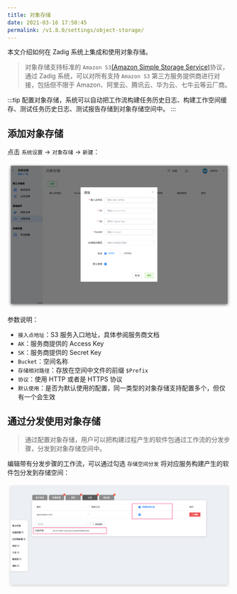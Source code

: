 ```yaml
---
title: 对象存储
date: 2021-03-16 17:50:45
permalink: /v1.8.0/settings/object-storage/
---
```


本文介绍如何在 Zadig 系统上集成和使用对象存储。

> 对象存储支持标准的 `Amazon S3`[(Amazon Simple Storage Service)](https://docs.aws.amazon.com/zh_cn/AmazonS3/latest/dev/Introduction.html)协议，通过 Zadig 系统，可以对所有支持 `Amazon S3` 第三方服务提供商进行对接，包括但不限于 Amazon、阿里云、腾讯云、华为云、七牛云等云厂商。

:::tip
配置对象存储，系统可以自动把工作流构建任务历史日志、构建工作空间缓存、测试任务历史日志、测试报告存储到对象存储空间中。
:::
## 添加对象存储

点击 `系统设置` -> `对象存储` -> `新建`：

![obj](./_images/obj_add.png)

参数说明：

- `接入点地址`：S3 服务入口地址，具体参阅服务商文档
- `AK`：服务商提供的 Access Key
- `SK`：服务商提供的 Secret Key
- `Bucket`：空间名称
- `存储相对路径`：存放在空间中文件的前缀 `$Prefix`
- `协议`：使用 HTTP 或者是 HTTPS 协议
- `默认使用`：是否为默认使用的配置，同一类型的对象存储支持配置多个，但仅有一个会生效

## 通过分发使用对象存储

> 通过配置对象存储，用户可以把构建过程产生的软件包通过工作流的分发步骤，分发到对象存储空间中。

编辑带有分发步骤的工作流，可以通过勾选 `存储空间分发` 将对应服务构建产生的软件包分发到存储空间：

![obj](./_images/obj.png)
